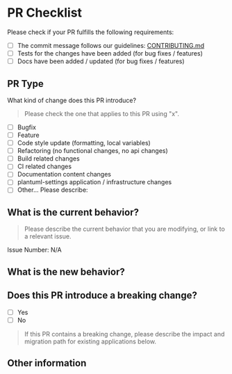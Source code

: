 # PR Checklist

Please check if your PR fulfills the following requirements:

- [ ] The commit message follows our guidelines: [CONTRIBUTING.md](../CONTRIBUTING.md)
- [ ] Tests for the changes have been added (for bug fixes / features)
- [ ] Docs have been added / updated (for bug fixes / features)

## PR Type

What kind of change does this PR introduce?

> Please check the one that applies to this PR using "x".

- [ ] Bugfix
- [ ] Feature
- [ ] Code style update (formatting, local variables)
- [ ] Refactoring (no functional changes, no api changes)
- [ ] Build related changes
- [ ] CI related changes
- [ ] Documentation content changes
- [ ] plantuml-settings application / infrastructure changes
- [ ] Other... Please describe:

## What is the current behavior?

> Please describe the current behavior that you are modifying,
> or link to a relevant issue.

Issue Number: N/A

## What is the new behavior?

## Does this PR introduce a breaking change?

- [ ] Yes
- [ ] No

> If this PR contains a breaking change,
> please describe the impact and migration path for existing applications below.

## Other information
